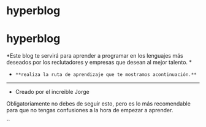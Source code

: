 # hyperblog
#  hyperblog
*Este blog te servirá para aprender a programar en los lenguajes más deseados por los reclutadores y empresas que desean al mejor talento. *

- `**realiza la ruta de aprendizaje que te mostramos acontinuación.**`

------------
* Creado por el increible Jorge

Obligatoriamente no debes de seguir esto, pero es lo más recomendable para que no tengas confusiones a la hora de empezar a aprender. 

``